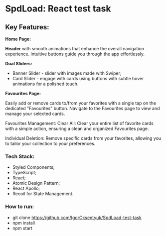 # SpdLoad: React test task

## Key Features:

**Home Page:**

**Header** with smooth animations that enhance the overall navigation experience.
Intuitive buttons guide you through the app effortlessly.

**Dual Sliders:**

- Banner Slider - slider with images made with Swiper;
- Card Slider - engage with cards using buttons with subtle hover animations for a polished touch.

**Favourites Page:**

Easily add or remove cards to/from your favorites with a single tap on the dedicated "Favourites" button.
Navigate to the Favourites page to view and manage your selected cards.

Favourites Management:
Clear All: Clear your entire list of favorite cards with a simple action, ensuring a clean and organized Favourites page.

Individual Deletion: Remove specific cards from your favorites, allowing you to tailor your collection to your preferences.

### Tech Stack:

- Styled Components;
- TypeScript;
- React;
- Atomic Design Pattern;
- React Apollo;
- Recoil for State Management.

### How to run:

- git clone https://github.com/IgorOksentyuk/SpdLoad-test-task
- npm install
- npm start
